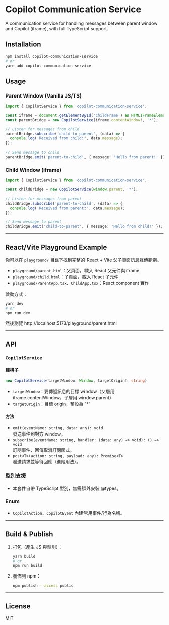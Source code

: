 # Copilot Communication Service

A communication service for handling messages between parent window and Copilot (iframe), with full TypeScript support.

## Installation

```bash
npm install copilot-communication-service
# or
yarn add copilot-communication-service
```

## Usage

### Parent Window (Vanilla JS/TS)

```typescript
import { CopilotService } from 'copilot-communication-service';

const iframe = document.getElementById('childFrame') as HTMLIFrameElement;
const parentBridge = new CopilotService(iframe.contentWindow!, '*');

// Listen for messages from child
parentBridge.subscribe('child-to-parent', (data) => {
  console.log('Received from child:', data.message);
});

// Send message to child
parentBridge.emit('parent-to-child', { message: 'Hello from parent!' });
```

### Child Window (iframe)

```typescript
import { CopilotService } from 'copilot-communication-service';

const childBridge = new CopilotService(window.parent, '*');

// Listen for messages from parent
childBridge.subscribe('parent-to-child', (data) => {
  console.log('Received from parent:', data.message);
});

// Send message to parent
childBridge.emit('child-to-parent', { message: 'Hello from child!' });
```

---

## React/Vite Playground Example

你可以在 `playground/` 目錄下找到完整的 React + Vite 父子頁面訊息互傳範例。

- `playground/parent.html`：父頁面，載入 React 父元件與 iframe
- `playground/child.html`：子頁面，載入 React 子元件
- `playground/ParentApp.tsx`、`ChildApp.tsx`：React component 實作

啟動方式：
```bash
yarn dev
# or
npm run dev
```
然後瀏覽 http://localhost:5173/playground/parent.html

---

## API

### `CopilotService`

#### 建構子
```typescript
new CopilotService(targetWindow: Window, targetOrigin?: string)
```
- `targetWindow`：要傳遞訊息的目標 window（父層用 iframe.contentWindow，子層用 window.parent）
- `targetOrigin`：目標 origin，預設為 '*'

#### 方法
- `emit(eventName: string, data: any): void`  
  發送事件到對方 window。
- `subscribe(eventName: string, handler: (data: any) => void): () => void`  
  訂閱事件，回傳取消訂閱函式。
- `post<T>(action: string, payload: any): Promise<T>`  
  發送請求並等待回應（進階用法）。

### 型別支援
- 本套件自帶 TypeScript 型別，無需額外安裝 @types。

### Enum
- `CopilotAction`、`CopilotEvent` 內建常用事件/行為名稱。

---

## Build & Publish

1. 打包（產生 JS 與型別）：
   ```bash
   yarn build
   # or
   npm run build
   ```
2. 發佈到 npm：
   ```bash
   npm publish --access public
   ```

---

## License

MIT 
